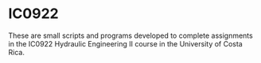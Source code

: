 # IC0922
These are small scripts and programs developed to complete assignments in the IC0922 Hydraulic Engineering II course in the University of Costa Rica.
